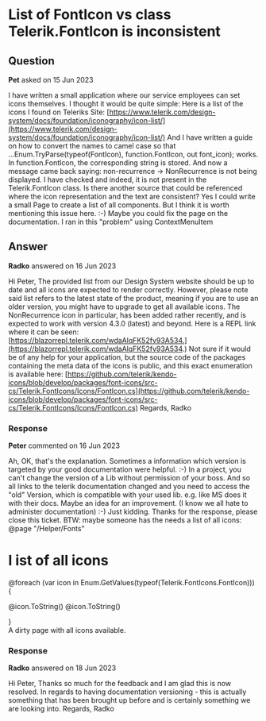 # List of FontIcon vs class Telerik.FontIcon is inconsistent

## Question

**Pet** asked on 15 Jun 2023

I have written a small application where our service employees can set icons themselves. I thought it would be quite simple: Here is a list of the icons I found on Teleriks Site: [https://www.telerik.com/design-system/docs/foundation/iconography/icon-list/](https://www.telerik.com/design-system/docs/foundation/iconography/icon-list/) And I have written a guide on how to convert the names to camel case so that ...Enum.TryParse(typeof(FontIcon), function.FontIcon, out font_icon); works. In function.FontIcon, the corresponding string is stored. And now a message came back saying: non-recurrence -> NonRecurrence is not being displayed. I have checked and indeed, it is not present in the Telerik.FontIcon class. Is there another source that could be referenced where the icon representation and the text are consistent? Yes I could write a small Page to create a list of all components. But I think it is worth mentioning this issue here. :-) Maybe you could fix the page on the documentation. I ran in this "problem" using ContextMenuItem

## Answer

**Radko** answered on 16 Jun 2023

Hi Peter, The provided list from our Design System website should be up to date and all icons are expected to render correctly. However, please note said list refers to the latest state of the product, meaning if you are to use an older version, you might have to upgrade to get all available icons. The NonRecurrence icon in particular, has been added rather recently, and is expected to work with version 4.3.0 (latest) and beyond. Here is a REPL link where it can be seen: [https://blazorrepl.telerik.com/wdaAlqFK52fv93A534.](https://blazorrepl.telerik.com/wdaAlqFK52fv93A534.) Not sure if it would be of any help for your application, but the source code of the packages containing the meta data of the icons is public, and this exact enumeration is available here: [https://github.com/telerik/kendo-icons/blob/develop/packages/font-icons/src-cs/Telerik.FontIcons/Icons/FontIcon.cs](https://github.com/telerik/kendo-icons/blob/develop/packages/font-icons/src-cs/Telerik.FontIcons/Icons/FontIcon.cs) Regards, Radko

### Response

**Peter** commented on 16 Jun 2023

Ah, OK, that's the explanation. Sometimes a information which version is targeted by your good documentation were helpful. :-) In a project, you can't change the version of a Lib without permission of your boss. And so all links to the telerik documentation changed and you need to access the "old" Version, which is compatible with your used lib. e.g. like MS does it with their docs. Maybe an idea for an improvement. (I know we all hate to administer documentation) :-) Just kidding. Thanks for the response, please close this ticket. BTW: maybe someone has the needs a list of all icons: @page "/Helper/Fonts" <div> <h1>l ist of all icons </h1> @foreach (var icon in Enum.GetValues(typeof(Telerik.FontIcons.FontIcon)))
{ <p> <TelerikButton Icon="@icon" Size="lg"> @icon.ToString() </TelerikButton> @icon.ToString() <TelerikFontIcon Icon=@((Telerik.FontIcons.FontIcon)icon) Size="lg"> </TelerikFontIcon> </p> } </div> A dirty page with all icons available.

### Response

**Radko** answered on 18 Jun 2023

Hi Peter, Thanks so much for the feedback and I am glad this is now resolved. In regards to having documentation versioning - this is actually something that has been brought up before and is certainly something we are looking into. Regards, Radko

